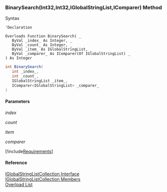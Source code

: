 ﻿### BinarySearch(Int32,Int32,IGlobalStringList,IComparer<IGlobalStringList>) Method

Syntax

```vbnet
'Declaration

Overloads Function BinarySearch( _
   ByVal _index_ As Integer, _
   ByVal _count_ As Integer, _
   ByVal _item_ As IGlobalStringList, _
   ByVal _comparer_ As IComparer(Of IGlobalStringList) _
) As Integer
```

```csharp
int BinarySearch( 
   int _index_,
   int _count_,
   IGlobalStringList _item_,
   IComparer<IGlobalStringList> _comparer_
)
```

#### Parameters

_index_

_count_

_item_

_comparer_

[!include[Requirements](../partials/requirements.md)]

#### Reference

[IGlobalStringListCollection Interface](fcSDK~FChoice.Foundation.Clarify.DataObjects.IGlobalStringListCollection.md)  
[IGlobalStringListCollection Members](fcSDK~FChoice.Foundation.Clarify.DataObjects.IGlobalStringListCollection_members.md)  
[Overload List](fcSDK~FChoice.Foundation.Clarify.DataObjects.IGlobalStringListCollection~BinarySearch.md)